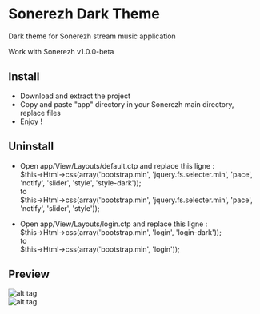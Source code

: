 Sonerezh Dark Theme
========

Dark theme for Sonerezh stream music application 

Work with Sonerezh v1.0.0-beta

Install
----------------

- Download and extract the project
- Copy and paste "app" directory in your Sonerezh main directory, replace files
- Enjoy !

Uninstall
----------------

- Open app/View/Layouts/default.ctp and replace this ligne :  
	$this->Html->css(array('bootstrap.min', 'jquery.fs.selecter.min', 'pace', 'notify', 'slider', 'style', 'style-dark'));  
	to  
	$this->Html->css(array('bootstrap.min', 'jquery.fs.selecter.min', 'pace', 'notify', 'slider', 'style'));  

- Open app/View/Layouts/login.ctp and replace this ligne :  
	$this->Html->css(array('bootstrap.min', 'login', 'login-dark'));  
	to  
	$this->Html->css(array('bootstrap.min', 'login'));  

Preview
----------------

![alt tag](https://raw.githubusercontent.com/lgeneix/sonerezh_dark_theme/master/preview/login.jpg)  
![alt tag](https://raw.githubusercontent.com/lgeneix/sonerezh_dark_theme/master/preview/search.jpg)